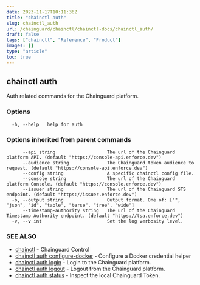 ```yaml
---
date: 2023-11-17T10:11:36Z
title: "chainctl auth"
slug: chainctl_auth
url: /chainguard/chainctl/chainctl-docs/chainctl_auth/
draft: false
tags: ["chainctl", "Reference", "Product"]
images: []
type: "article"
toc: true
---
```

## chainctl auth

Auth related commands for the Chainguard platform.

### Options

```
  -h, --help   help for auth
```

### Options inherited from parent commands

```
      --api string                   The url of the Chainguard platform API. (default "https://console-api.enforce.dev")
      --audience string              The Chainguard token audience to request. (default "https://console-api.enforce.dev")
      --config string                A specific chainctl config file.
      --console string               The url of the Chainguard platform Console. (default "https://console.enforce.dev")
      --issuer string                The url of the Chainguard STS endpoint. (default "https://issuer.enforce.dev")
  -o, --output string                Output format. One of: ["", "json", "id", "table", "terse", "tree", "wide"]
      --timestamp-authority string   The url of the Chainguard Timestamp Authority endpoint. (default "https://tsa.enforce.dev")
  -v, --v int                        Set the log verbosity level.
```

### SEE ALSO

* [chainctl](/chainguard/chainctl/chainctl-docs/chainctl/)	 - Chainguard Control
* [chainctl auth configure-docker](/chainguard/chainctl/chainctl-docs/chainctl_auth_configure-docker/)	 - Configure a Docker credential helper
* [chainctl auth login](/chainguard/chainctl/chainctl-docs/chainctl_auth_login/)	 - Login to the Chainguard platform.
* [chainctl auth logout](/chainguard/chainctl/chainctl-docs/chainctl_auth_logout/)	 - Logout from the Chainguard platform.
* [chainctl auth status](/chainguard/chainctl/chainctl-docs/chainctl_auth_status/)	 - Inspect the local Chainguard Token.

